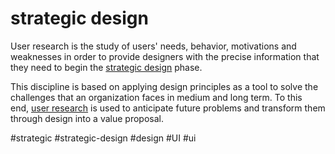 # strategic design

User research is the study of users' needs, behavior, motivations and weaknesses in order to provide designers with the precise information that they need to begin the [strategic design](https://www.zorraquino.com/en/dictionary/ux/what-is-the-strategic-design.html "Strategic design") phase.

This discipline is based on applying design principles as a tool to solve the challenges that an organization faces in medium and long term. To this end, [user research](https://www.zorraquino.com/en/dictionary/ux/what-is-the-user-research.html "User Research") is used to anticipate future problems and transform them through design into a value proposal.

#strategic #strategic-design #design #UI #ui 